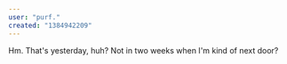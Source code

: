 ```yaml
---
user: "purf."
created: "1384942209"
---
```


Hm. That's yesterday, huh? Not in two weeks when I'm kind of next door?
